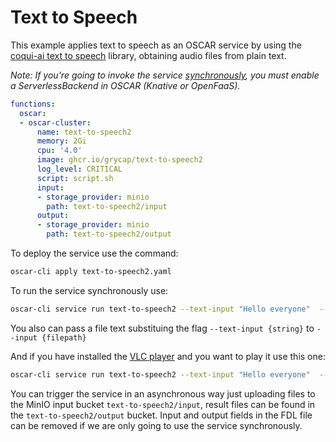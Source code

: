 # Text to Speech

This example applies text to speech as an OSCAR service by using the [coqui-ai text to speech](https://github.com/coqui-ai/TTS) library, obtaining audio files from plain text.

*Note: If you're going to invoke the service [synchronously](https://docs.oscar.grycap.net/invoking/#synchronous-invocations), you must enable a ServerlessBackend in OSCAR (Knative or OpenFaaS).*


```yaml
functions:
  oscar:
  - oscar-cluster:
      name: text-to-speech2
      memory: 2Gi
      cpu: '4.0'
      image: ghcr.io/grycap/text-to-speech2
      log_level: CRITICAL
      script: script.sh
      input:
      - storage_provider: minio
        path: text-to-speech2/input
      output:
      - storage_provider: minio
        path: text-to-speech2/output

```

To deploy the service use the command:
```sh
oscar-cli apply text-to-speech2.yaml
```

To run the service synchronously use:
```sh
oscar-cli service run text-to-speech2 --text-input "Hello everyone"  --output output.mp3
```
You also can pass a file text substituing the flag `--text-input {string}` to `--input {filepath}`

And if you have installed the [VLC player](https://www.videolan.org/vlc/) and you want to play it use this one:
```sh
oscar-cli service run text-to-speech2 --text-input "Hello everyone"  --output output.mp3 && vlc output.mp3
```

You can trigger the service in an asynchronous way just uploading files to the MinIO input bucket `text-to-speech2/input`, result files can be found in the `text-to-speech2/output` bucket. Input and output fields in the FDL file can be removed if we are only going to use the service synchronously.
